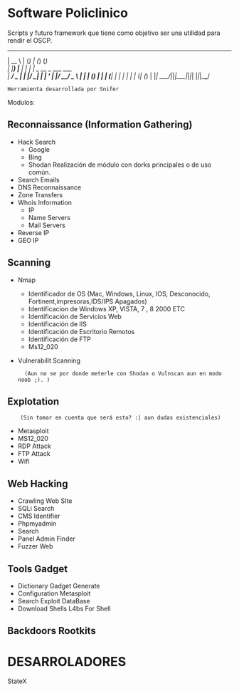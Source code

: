 Software Policlinico
=======================

Scripts y futuro framework que tiene como objetivo ser una utilidad para rendir el OSCP. 

 _____      _ _      _ _       _           
|  __ \    | (_)    | (_)     (_)          
| |__) |__ | |_  ___| |_ _ __  _  ___ ___  
|  ___/ _ \| | |/ __| | | '_ \| |/ __/ _ \ 
| |  | (_) | | | (__| | | | | | | (_| (_) |
|_|   \___/|_|_|\___|_|_|_| |_|_|\___\___/ 

    Herramienta desarrollada por Snifer

Modulos:

Reconnaissance (Information Gathering)
--------------------------------------

 * Hack Search
    - Google
    - Bing
    - Shodan
            Realización de módulo con dorks principales  o de uso común.
* Search Emails
* DNS Reconnaissance
* Zone  Transfers
* Whois Information
    - IP
    - Name Servers
    - Mail Servers
* Reverse IP
* GEO IP

Scanning
--------

* Nmap
  - Identificador de  OS (Mac, Windows, Linux, IOS, Desconocido, Fortinent,impresoras,IDS/IPS Apagados)
  - Identificacion de Windows XP, VISTA, 7 , 8 2000 ETC
  - Identificación de Servicios Web
  - Identificación de IIS
  - Identificación de Escritorio Remotos
  - Identificación de FTP
  - Ms12_020

* Vulnerabilit Scanning

        (Aun no se por donde meterle con Shodan o Vulnscan aun en modo noob ;). )

Explotation
-----------
        (Sin tomar en cuenta que será esto? :| aun dudas existenciales)

* Metasploit
* MS12_020
* RDP Attack
* FTP Attack
* Wifi


Web Hacking
-----------

* Crawling Web SIte
* SQLi Search
* CMS Identifier
* Phpmyadmin 
* Search
* Panel Admin Finder
* Fuzzer Web

Tools Gadget
------------

* Dictionary Gadget Generate
* Configuration Metasploit
* Search Exploit DataBase
* Download Shells L4bs For Shell

Backdoors Rootkits
------------------
DESARROLADORES
==================

StateX